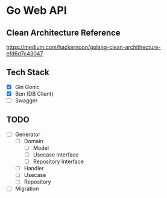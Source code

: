 # Go Web API 
## Clean Architecture Reference
https://medium.com/hackernoon/golang-clean-archithecture-efd6d7c43047

## Tech Stack
- [x] Gin Gonic
- [x] Bun (DB Client)
- [ ] Swagger

## TODO
- [ ] Generator
  - [ ] Domain
    - [ ] Model
    - [ ] Usecase Interface
    - [ ] Repository Interface
  - [ ] Handler
  - [ ] Usecase
  - [ ] Repository
- [ ] Migration
